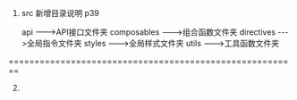 1. src 新增目录说明      p39   

    api         --->API接口文件夹
    composables --->组合函数文件夹
    directives  --->全局指令文件夹
    styles      --->全局样式文件夹
    utils       --->工具函数文件夹

========================================================

2. 